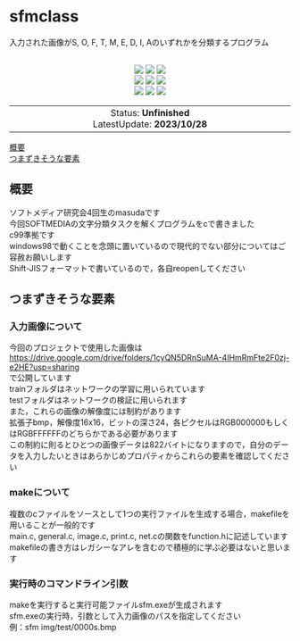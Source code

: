 # sfmclass
入力された画像がS, O, F, T, M, E, D, I, Aのいずれかを分類するプログラム

<div align="center">
<br>
<img src="https://img.shields.io/badge/licence-masuda-green">
<img src="https://img.shields.io/badge/university-CIT-green">
<img src="https://img.shields.io/badge/undergraduate-Computer%20Science-green">
<br>
<img src="https://img.shields.io/badge/Arduino-blue">
<img src="https://img.shields.io/badge/TK80-blue">
<img src="https://img.shields.io/badge/Kansas%20City%20standard%20(KCS)-blue">
<br>
<img src="https://img.shields.io/badge/c++-yellow">
<img src="https://img.shields.io/badge/Python-yellow">
<img src="https://img.shields.io/badge/8080assembry-yellow">
<br>

<table>
    <tbody>
        <td align="center">
            <img width="2000" height="0"><br>
            Status: <b>Unfinished</b><br>
            LatestUpdate: <b>2023/10/28</b><br>
            <img width="2000" height="0">
        </td>
    </tbody>
</table>
</div>

[概要](#概要)  
[つまずきそうな要素](#つまずきそうな要素)

## 概要
ソフトメディア研究会4回生のmasudaです  
今回SOFTMEDIAの文字分類タスクを解くプログラムをcで書きました  
c99準拠です  
windows98で動くことを念頭に置いているので現代的でない部分についてはご容赦お願いします  
Shift-JISフォーマットで書いているので，各自reopenしてください  

## つまずきそうな要素
### 入力画像について
今回のプロジェクトで使用した画像は  
https://drive.google.com/drive/folders/1cyQN5DRnSuMA-4IHmRmFte2F0zj-e2HE?usp=sharing  
で公開しています  
trainフォルダはネットワークの学習に用いられています  
testフォルダはネットワークの検証に用いられます  
また，これらの画像の解像度には制約があります  
拡張子bmp，解像度16x16，ビットの深さ24，各ピクセルはRGB000000もしくはRGBFFFFFFのどちらかである必要があります  
この制約に則るとひとつの画像データは822バイトになりますので，自分のデータを入力したいときはあらかじめプロパティからこれらの要素を確認してください

### makeについて
複数のcファイルをソースとして1つの実行ファイルを生成する場合，makefileを用いることが一般的です  
main.c, general.c, image.c, print.c, net.cの関数をfunction.hに記述しています  
makefileの書き方はレガシーなアレを含むので積極的に学ぶ必要はないと思います

### 実行時のコマンドライン引数
makeを実行すると実行可能ファイルsfm.exeが生成されます  
sfm.exeの実行時，引数として入力画像のパスを指定してください  
例：sfm img/test/0000s.bmp
